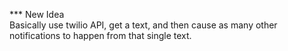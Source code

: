 *** New Idea  
Basically use twilio API, get a text, and then cause as many other  
notifications to happen from that single text.  
